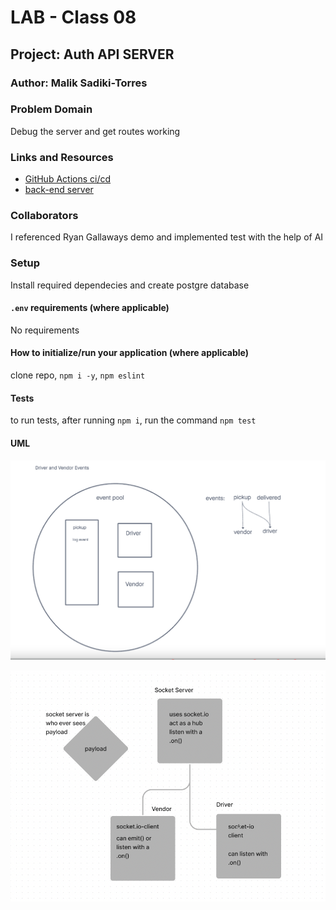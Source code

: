 # LAB - Class 08

## Project: Auth API SERVER

### Author: Malik Sadiki-Torres

### Problem Domain

Debug the server and get routes working
### Links and Resources

- [GitHub Actions ci/cd](https://github.com/MalikTorres/auth-api)
- [back-end server](https://bearer-auth-r674.onrender.com)

### Collaborators
I referenced Ryan Gallaways demo and implemented test with the help of AI

### Setup

Install required dependecies and create postgre database

#### `.env` requirements (where applicable)

No requirements


#### How to initialize/run your application (where applicable)

clone repo, `npm i -y`, `npm eslint`


#### Tests

to run tests, after running `npm i`, run the command `npm test`

#### UML

![UML image](./assets/lab-11-uml.png)


![UML image](./assets/lab-12.png)
